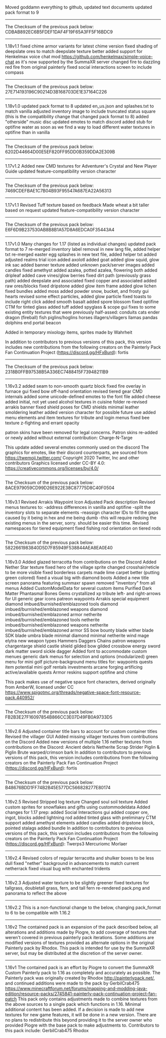 Moved goddamn everything to github, updated text documents
updated pack format to 9


---


The Checksum of the previous pack below: CDBAB892EC6B5FDEF1DAF4F19F65A3FF5F16BDC9 

---

1.18v1.1
fixed chime armor variants for latest chime version
fixed shading of deepslate ores to match deepslate texture better
added support for Henkelmax voice chat mod https://github.com/henkelmax/simple-voice-chat as it's now supported by the SummaXR server
changed fire to dazzling red fire from original painterly
fixed social interactions screen to include compass

---

The Checksum of the previous pack below: 27E714193196C90214D3B168703DE1E37164C226

---

1.18v1.0
updated pack format to 8
updated en_us.json and splashes.txt to match vanilla
adjusted inventory image to include truncated status square (this is the compatibility change that changed pack format to 8)
added "otherside" music disc
updated emotes to match discord
added stub for optifine water as soon as we find a way to load different water textures in optifine than in vanilla

---

The Checksum of the previous pack below: 6202D44664D00E5EF820FF95DD0B359DDA2E309B

---

1.17v1.2
Added new CMD textures for Adventurer's Crystal and New Player Guide
updated feature-compatibility version character

---

The Checksum of the previous pack below: 7469CDEFBAE1C7B04B93F95547A687EA22A56313

---

1.17v1.1
Revised Tuff texture based on feedback
Made wheat a bit taller based on request
updated feature-compatibility version character

---

The Checksum of the previous pack below: E6F6D9B237530AB8B8B1A57D8A6EDCA0F35443A4

---

1.17v1.0
Many changes for 1.17 (listed as individual changes)
updated pack format to 7
re-merged inventory label removal in new lang file, added helper txt
re-merged easter egg splashes in new text file, added helper txt
added adjusted realms trial icon
added axolotl
added goat
added glow squid, glow ink sac
added banner texture
added unknown pack/server images
added candles
fixed amethyst
added azalea, potted azalea, flowering both
added dripleaf
added cave vines/glow berries
fixed dirt path (previously grass path)
added deepslate and associated
fixed copper and associated
added raw ores/blocks
fixed dripstone
added glow item frame
added glow lichen
fixed bundles
added moss
added powder snow, bucket, and frosty gui hearts
revised some effect particles, added glow particle
fixed toasts to include right click
added smooth basalt
added spore blossom
fixed optifine CTM for tinted glass
added tuff
added spyglass & scope gui
fixes to some existing entity textures that were previously half-assed:
    conduits
    cats
    ender dragon (fireball)
    fish
    piglins/hoglins
    horses
    illagers/villagers
    llamas
    pandas
    dolphins
    end portal beacon

Added in temporary mixology items, sprites made by Wahrheit

In addition to contributors to previous versions of this pack, this version includes new contributions from the following creators on the Painterly Pack Fan Continuation Project (https://discord.gg/HFxBurd):
    fortis

---

The Checksum of the previous pack below: 2318B0FFB97538B5A336EC7488415F73948211B9

---

1.16v3.2
added seam to non-smooth quartz block
fixed fire overlay in furnace gui
fixed bow off-hand orientation
revised tiered gear CMD internals
added some unicode-defined emotes to the font file
added cheese
added initial, not yet used alcohol textures in cuisine folder
re-revised arrakis banner
fixed shield poses for CMD shields
minimal leather
smoldering leather
added version character for possible future use
added menu elements and item textures for tribute and login menus
fixed bee texture z-fighting and errant opacity

patron skins have been removed for legal concerns.
Patron skins re-added or newly added without external contribution:
Charge-N-Targe

This update added several emotes commonly used on the discord
The graphics for emotes, like their discord counterparts, are sourced from https://twemoji.twitter.com/
Copyright 2020 Twitter, Inc and other contributors
Graphics licensed under CC-BY 4.0: https://creativecommons.org/licenses/by/4.0/

---

The Checksum of the previous pack below: 8ACE979059CD99D26E922E38C87775D8C40F0504

---

1.16v3.1
Revised Arrakis Waypoint Icon
Adjusted Pack description
Revised menus textures to:
    -address differences in vanilla and optifine
    -split the inventory slots to separate elements
    -reassign character IDs to fill the gaps caused by it being in hex and me being dumb
    -this will require redoing the existing menus in the server, sorry.  should be easier this time.
Revised namespaces for tiered equipment
fixed fishing rod orientation on tiered rods

---

The Checksum of the previous pack below: 5822661983840D5D7F85949F538844AEA8EA0E40

---

1.16v3.0
Added glazed terracotta from contributions on the Discord
Added Nether Star texture
fixed hero of the village sprite
changed crosshair/reticle to be more visible
fixed borderless carpets
made lime carpet better (putting green colored)
fixed a visual big with diamond boots
Added a new title screen panorama featuring summaxr spawn
removed "inventory" from all menus
Added CustomModelData for several custom items
    Purified Dark Matter
    Phantasmal Bones
    Gems
    crystallized xp
    tribute
    left- and right-arrows for UI
    generic gear icons
    patreon waypoints
        Arrakis
    special equipment
        diamond imbued/burnished/emblazoned tools
        diamond imbued/burnished/emblazoned weapons
        diamond imbued/burnished/emblazoned armor
        netherite imbued/burnished/emblazoned tools
        netherite imbued/burnished/emblazoned weapons
        netherite imbued/burnished/emblazoned armor
        SS bow
        bounty blade
        wither blade
        SDK blade
        umbra blade
        minimal diamond
        minimal netherite
        wind mage elytra
    new weapon types
        Hammers
        Daggers
        Chains
    patron weapons
        chargentarge shield
        castle shield
        gilded bow
        gilded crossbow
        energy sword
        dark matter sword
        sickle dagger
Added font to accommodate custom menues
    generic dark menus for selection and options (modularized)
    green menu for mini golf
    picture-background menu
    titles for:
        waypoints
        quests
        item potential
        mini golf rentals
        investments
        arcane forging
        artificing
        active/available quests
Armor reskins support optifine and chime

This pack makes use of negative space font characters, derived originally from AmberW, licensed under CC https://www.spigotmc.org/threads/negative-space-font-resource-pack.440952/

---

The Checksum of the previous pack below: FB2B3E27F16097854B866CC3E07D49FB0A9733D5

---

1.16v2.6
Adjusted container title bars to account for custom container titles
Revised the villager GUI
Added missing villager textures from contributions on the Discord
Added new versions of multiple 1.16 nether textures from contributions on the Discord:
    Ancient debris
    Netherite Scrap
    Strider
    Piglin & Piglin Brute
    warped/crimson bark
In addition to contributors to previous versions of this pack, this version includes contributions from the following creators on the Painterly Pack Fan Continuation Project (https://discord.gg/HFxBurd):
    fortis

---

The Checksum of the previous pack below: B48676BDD1FF74B2B45E577DC566828277E80174

---

1.16v2.5
Revised Stripped log texture
Changed soul soil texture
Added custom sprites for snowflakes and gifts using custommodeldata
Added changes for 1.17 prep:
    added Social Interactions gui
    added copper ore, ingot, blocks
    added lightning rod
    added tinted glass with preliminary CTM support
    added amethyst elements
    added candles
    added dripstone block, pointed stalags
    added bundle
In addition to contributors to previous versions of this pack, this version includes contributions from the following creators on the Painterly Pack Fan Continuation Project (https://discord.gg/HFxBurd):
    Twerps3
    Mercuriomc
    Morlaer

---

1.16v2.4
Revised colors of regular terracotta and shulker boxes to be less dull
fixed "nether" background in advancements to match current netherrack
fixed visual bug with enchanted tridents

---

1.16v2.3
Adjusted water texture to be slightly greener
fixed textures for tallgrass, doubletall grass, fern, and tall fern
re-rendered pack.png and panorama to reflect the above

---

1.16v2.2
This is a non-functional change to the below, changing pack_format to 6 to be compatible with 1.16.2

---

1.16v2
The contained pack is an expansion of the pack described below, all alterations and additions made by Piogre, to add coverage of textures that weren't covered in previous painterly pack iterations.
Some additions are modified versions of textures provided as alternate options in the original Painterly pack by Rhodox.
This pack is intended for use by the SummaXR server, but may be distributed at the discretion of the server owner.

---

1.16v1
The contained pack is an effort by Piogre to convert the SummaXR Custom Painterly pack to 1.16 as completely and accurately as possible.
The Painterly pack was originally created by Rhodox http://painterlypack.net/, and continued additions were made to the pack by GerbilCrab475 https://www.minecraftforum.net/forums/mapping-and-modding-java-edition/resource-packs/2745841-painterly-pack-continuation-project-fan-patch
This pack only contains adjustments made to combine textures from the above sources to a single pack which functions in 1.16.  Minimal additional content has been added.  If a decision is made to add new textures for new game features, it will be done in a new version.
There are no plans to redistribute this beyond providing it to the server owner who provided Piogre with the base pack to make adjustments to.
Contributors to this pack include:
GerbilCrab475
Rhodox